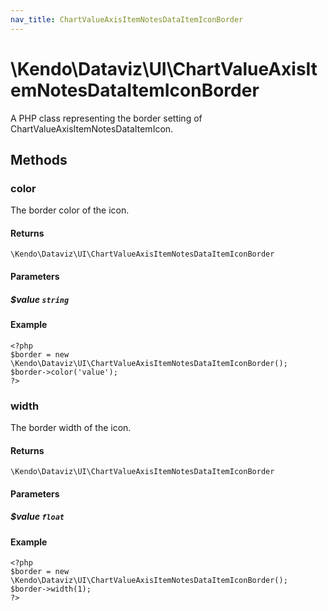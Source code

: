 ```yaml
---
nav_title: ChartValueAxisItemNotesDataItemIconBorder
---
```


# \Kendo\Dataviz\UI\ChartValueAxisItemNotesDataItemIconBorder

A PHP class representing the border setting of ChartValueAxisItemNotesDataItemIcon.


## Methods

### color
The border color of the icon.

#### Returns
`\Kendo\Dataviz\UI\ChartValueAxisItemNotesDataItemIconBorder`

#### Parameters

##### $value `string`



#### Example 
    <?php
    $border = new \Kendo\Dataviz\UI\ChartValueAxisItemNotesDataItemIconBorder();
    $border->color('value');
    ?>

### width
The border width of the icon.

#### Returns
`\Kendo\Dataviz\UI\ChartValueAxisItemNotesDataItemIconBorder`

#### Parameters

##### $value `float`



#### Example 
    <?php
    $border = new \Kendo\Dataviz\UI\ChartValueAxisItemNotesDataItemIconBorder();
    $border->width(1);
    ?>

